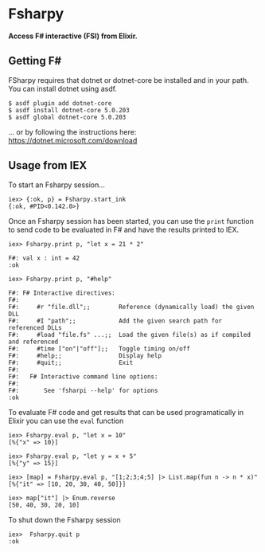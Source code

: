 # Fsharpy

**Access F# interactive (FSI) from Elixir.**

## Getting F#

FSharpy requires that dotnet or dotnet-core be installed and in your path. 
You can install dotnet using asdf.

```shell
$ asdf plugin add dotnet-core
$ asdf install dotnet-core 5.0.203
$ asdf global dotnet-core 5.0.203
```
... or by following the instructions here: https://dotnet.microsoft.com/download


## Usage from IEX

To start an Fsharpy session...
```
iex> {:ok, p} = Fsharpy.start_ink
{:ok, #PID<0.142.0>}
```

Once an Fsharpy session has been started, you can use the `print` function to
send code to be evaluated in F# and have the results printed to IEX.
```
iex> Fsharpy.print p, "let x = 21 * 2"

F#: val x : int = 42
:ok

iex> Fsharpy.print p, "#help"

F#: F# Interactive directives:
F#:
F#:     #r "file.dll";;        Reference (dynamically load) the given DLL
F#:     #I "path";;            Add the given search path for referenced DLLs
F#:     #load "file.fs" ...;;  Load the given file(s) as if compiled and referenced
F#:     #time ["on"|"off"];;   Toggle timing on/off
F#:     #help;;                Display help
F#:     #quit;;                Exit
F#:
F#:   F# Interactive command line options:
F#:
F#:       See 'fsharpi --help' for options
:ok
```

To evaluate F# code and get results that can be used programatically in Elixir
you can use the `eval` function

```
iex> Fsharpy.eval p, "let x = 10"
[%{"x" => 10}]

iex> Fsharpy.eval p, "let y = x + 5"
[%{"y" => 15}]

iex> [map] = Fsharpy.eval p, "[1;2;3;4;5] |> List.map(fun n -> n * x)"
[%{"it" => [10, 20, 30, 40, 50]}]

iex> map["it"] |> Enum.reverse
[50, 40, 30, 20, 10]
```

To shut down the Fsharpy session
```
iex>  Fsharpy.quit p
:ok
```
